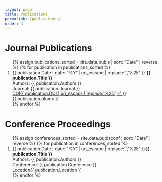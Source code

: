 ```yaml
---
layout: page
title: Publications
permalink: /publications/
order: 4
---
```

<script type="text/javascript" src="//cdn.plu.mx/widget-popup.js"></script>

<div class="publications-container">
    <h1 class="publications-title">Journal Publications</h1>
    <ol>
    {% assign publications_sorted = site.data.publs | sort: "Date" | reverse %}
    {% for publication in publications_sorted %}
      <li>
       <div class="mainbar">
            <div class="entry-container eighty">
                <span class="yearbadge">{{ publication.Date | date: "%Y" | uri_escape | replace:'.','%2E' }}</span> <strong>{{ publication.Title }}</strong><br>
                Authors: {{ publication.Authors }}<br>
                Journal: {{ publication.Journal }}<br>
                <a href="{{ publication.DOI }}" target="_blank" class="badge-link">
                    <div class="badge-container"><span class="content doi">DOI</span><span class="content badge badge-primary">{{ publication.DOI | uri_escape | replace:'%2D','-' }}</span></div>
                </a>
            </div>
            <div class="entry-container twenty">
                {{ publication.plumx }}
            </div>
        </div>
    </li>
    {% endfor %}
  </ol>
</div>
<div class="publications-container">
  <h1 class="publications-title">Conference Proceedings</h1>
  <ol>
    {% assign conferences_sorted = site.data.publsconf | sort: "Date" | reverse %}
    {% for publication in conferences_sorted %}
      <li>
        <div class="mainbar">
        <div class="entry-container eighty">
          <span class="yearbadge">{{ publication.Date | date: "%Y" | uri_escape | replace:'.','%2E' }}</span><strong>{{ publication.Title }}</strong><br>
            Authors: {{ publication.Authors }}<br>
            Conference: {{ publication.Conference }}<br>
            <div class="badge-container"><span class="content doi">Location</span><span class="content badge badge-primary">{{ publication.Location }}</span></div>
        </div>
        </div>
      </li>
    {% endfor %}
  </ol>
</div>